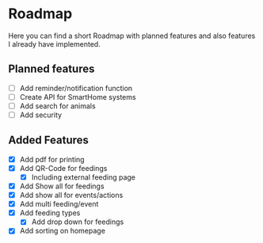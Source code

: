 # Roadmap

Here you can find a short Roadmap with planned features and also features I already have implemented.

## Planned features

- [ ] Add reminder/notification function
- [ ] Create API for SmartHome systems
- [ ] Add search for animals
- [ ] Add security

## Added Features
- [x] Add pdf for printing
- [x] Add QR-Code for feedings
    - [x] Including external feeding page
- [x] Add Show all for feedings
- [x] Add show all for events/actions
- [x] Add multi feeding/event
- [x] Add feeding types
    - [x] Add drop down for feedings
- [x] Add sorting on homepage